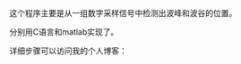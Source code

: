 这个程序主要是从一组数字采样信号中检测出波峰和波谷的位置。

分别用C语言和matlab实现了。

详细步骤可以访问我的个人博客：[](http://cighao.com/2016/05/31/find-peaks-of-signal/)